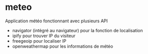 # meteo

Application météo fonctionnant avec plusieurs API


- navigator (intègré au navigateur) pour la fonction de localisation
 - ipify pour trouver IP du visiteur
 - freegeoip pour localiser IP
 - openweathermap pour les informations de météo






